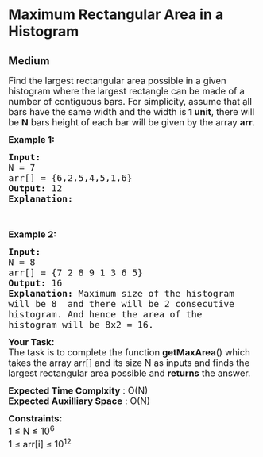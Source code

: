 # Maximum Rectangular Area in a Histogram
## Medium
<div class="problems_problem_content__Xm_eO"><p><span style="font-size:18px">Find the largest rectangular area possible in a given histogram where the largest rectangle can be made of a number of contiguous bars. For simplicity, assume that all bars have the same width and the width is<strong> 1 unit</strong>, there will be <strong>N</strong> bars height of each bar will be given by the array <strong>arr</strong>.</span></p>

<p><span style="font-size:18px"><strong>Example 1:</strong></span></p>

<pre><span style="font-size:18px"><strong>Input:
</strong>N = 7
arr[] = {6,2,5,4,5,1,6</span><span style="font-size:18px">}
<strong>Output: </strong>12<strong>
Explanation: 
</strong></span><img alt="" src="http://d1hyf4ir1gqw6c.cloudfront.net/wp-content/uploads/histogram1.png"><span style="font-size:18px">
</span>
</pre>

<p><span style="font-size:18px"><strong>Example 2:</strong></span></p>

<pre><span style="font-size:18px"><strong>Input:
</strong>N = 8
arr[] = {7 2 8 9 1 3 6 5</span><span style="font-size:18px">}
<strong>Output: </strong>16<strong>
Explanation: </strong>Maximum size of the histogram 
will be 8&nbsp; and there will be 2 consecutive 
histogram. And hence the area of the 
histogram will be 8x2 = 16.</span></pre>

<p><span style="font-size:18px"><strong>Your Task:</strong><br>
The task is to complete the function&nbsp;<strong>getMaxArea</strong>() which takes the array arr[] and its size N as inputs and&nbsp;finds the largest rectangular area possible and <strong>returns</strong> the answer.</span></p>

<p><span style="font-size:18px"><strong>Expected Time Complxity</strong> : O(N)<br>
<strong>Expected Auxilliary Space</strong> : O(N)</span></p>

<p><span style="font-size:18px"><strong>Constraints:</strong><br>
1 ≤ N ≤ 10<sup>6</sup><br>
1 ≤ arr[i] ≤ 10<sup>12</sup></span></p>
</div>